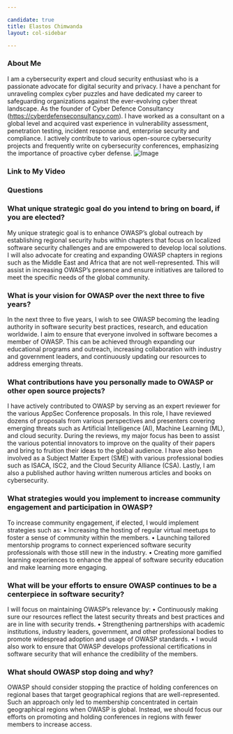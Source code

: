 ```yaml
---

candidate: true
title: Elastos Chimwanda 
layout: col-sidebar

---
```


### About Me
I am a cybersecurity expert and cloud security enthusiast who is a passionate advocate for digital security and privacy. I have a penchant for unraveling complex cyber puzzles and have dedicated my career to safeguarding organizations against the ever-evolving cyber threat landscape. As the founder of Cyber Defence Consultancy (https://cyberdefenseconsultancy.com). I have worked as a consultant on a global level and  acquired vast experience in vulnerability assessment, penetration testing, incident response and, enterprise security and compliance. I actively contribute to various open-source cybersecurity projects and frequently write on cybersecurity conferences, emphasizing the importance of proactive cyber defense.
![Image](#)

### Link to My Video

### Questions

### What unique strategic goal do you intend to bring on board, if you are elected? ###
My unique strategic goal is to enhance OWASP’s global outreach by establishing regional security hubs within chapters that focus on localized software security challenges and are empowered to develop local solutions. I will also advocate for creating and expanding OWASP chapters in regions such as the Middle East and Africa that are not well-represented.  This will assist in increasing OWASP’s presence and ensure initiatives are tailored to meet the specific needs of the global community.


### What is your vision for OWASP over the next three to five years? ###
In the next three to five years, I wish to see OWASP becoming the leading authority in software security best practices, research, and education worldwide. I aim to ensure that everyone involved in software becomes a member of OWASP. This can be achieved through expanding our educational programs and outreach, increasing collaboration with industry and government leaders, and continuously updating our resources to address emerging threats.

### What contributions have you personally made to OWASP or other open source projects? ###
I have actively contributed to OWASP by serving as an expert reviewer for the various AppSec Conference proposals. In this role, I have reviewed dozens of proposals from various perspectives and presenters covering emerging threats such as Artificial Intelligence (AI), Machine Learning (ML), and cloud security. During the reviews, my major focus has been to assist the various potential innovators to improve on the quality of their papers and bring to fruition their ideas to the global audience.  I have also been involved as a Subject Matter Expert (SME) with various professional bodies such as ISACA, ISC2, and the Cloud Security Alliance (CSA). Lastly, I am also a published author having written numerous articles and books on cybersecurity.

### What strategies would you implement to increase community engagement and participation in OWASP? ###
To increase community engagement, if elected, I would implement strategies such as:
•	Increasing the hosting of regular virtual meetups to foster a sense of community within the members.
•	Launching tailored mentorship programs to connect experienced software security professionals with those still new in the industry.
•	Creating more gamified learning experiences to enhance the appeal of software security education and make learning more engaging.


### What will be your efforts to ensure OWASP continues to be a centerpiece in software security? ###
I will focus on maintaining OWASP’s relevance by:
•	Continuously making sure our resources reflect the latest security threats and best practices and are in line with security trends. 
•	Strengthening partnerships with academic institutions, industry leaders, government, and other professional bodies to promote widespread adoption and usage of OWASP standards.
•	I would also work to ensure that OWASP develops professional certifications in software security that will enhance the credibility of the members. 


### What should OWASP stop doing and why? ###
OWASP should consider stopping the practice of holding conferences on regional bases that target geographical regions that are well-represented. Such an approach only led to membership concentrated in certain geographical regions when OWASP is global.
Instead, we should focus our efforts on promoting and holding conferences in regions with fewer members to increase access. 



